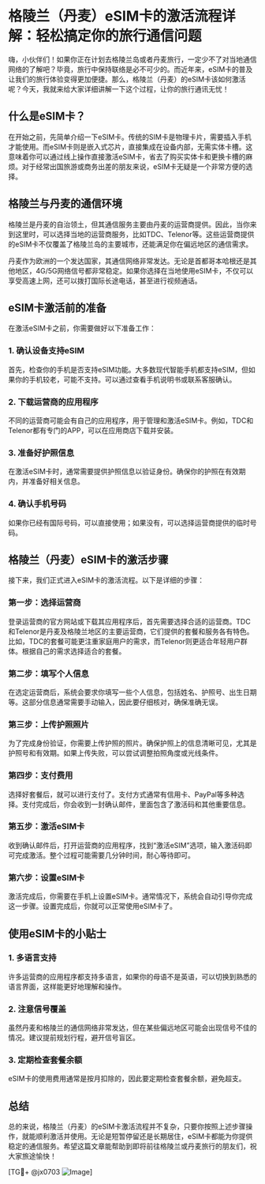 # 格陵兰（丹麦）eSIM卡的激活流程详解：轻松搞定你的旅行通信问题

嗨，小伙伴们！如果你正在计划去格陵兰岛或者丹麦旅行，一定少不了对当地通信网络的了解吧？毕竟，旅行中保持联络是必不可少的。而近年来，eSIM卡的普及让我们的旅行体验变得更加便捷。那么，格陵兰（丹麦）的eSIM卡该如何激活呢？今天，我就来给大家详细讲解一下这个过程，让你的旅行通讯无忧！

## 什么是eSIM卡？

在开始之前，先简单介绍一下eSIM卡。传统的SIM卡是物理卡片，需要插入手机才能使用。而eSIM卡则是嵌入式芯片，直接集成在设备内部，无需实体卡槽。这意味着你可以通过线上操作直接激活eSIM卡，省去了购买实体卡和更换卡槽的麻烦。对于经常出国旅游或商务出差的朋友来说，eSIM卡无疑是一个非常方便的选择。

## 格陵兰与丹麦的通信环境

格陵兰是丹麦的自治领土，但其通信服务主要由丹麦的运营商提供。因此，当你来到这里时，可以选择当地的运营商服务，比如TDC、Telenor等。这些运营商提供的eSIM卡不仅覆盖了格陵兰岛的主要城市，还能满足你在偏远地区的通信需求。

丹麦作为欧洲的一个发达国家，其通信网络非常发达。无论是首都哥本哈根还是其他地区，4G/5G网络信号都非常稳定。如果你选择在当地使用eSIM卡，不仅可以享受高速上网，还可以拨打国际长途电话，甚至进行视频通话。

## eSIM卡激活前的准备

在激活eSIM卡之前，你需要做好以下准备工作：

### 1. 确认设备支持eSIM
首先，检查你的手机是否支持eSIM功能。大多数现代智能手机都支持eSIM，但如果你的手机较老，可能不支持。可以通过查看手机说明书或联系客服确认。

### 2. 下载运营商的应用程序
不同的运营商可能会有自己的应用程序，用于管理和激活eSIM卡。例如，TDC和Telenor都有专门的APP，可以在应用商店下载并安装。

### 3. 准备好护照信息
在激活eSIM卡时，通常需要提供护照信息以验证身份。确保你的护照在有效期内，并准备好相关信息。

### 4. 确认手机号码
如果你已经有国际号码，可以直接使用；如果没有，可以选择运营商提供的临时号码。

## 格陵兰（丹麦）eSIM卡的激活步骤

接下来，我们正式进入eSIM卡的激活流程。以下是详细的步骤：

### 第一步：选择运营商
登录运营商的官方网站或下载其应用程序后，首先需要选择合适的运营商。TDC和Telenor是丹麦及格陵兰地区的主要运营商，它们提供的套餐和服务各有特色。比如，TDC的套餐可能更注重家庭用户的需求，而Telenor则更适合年轻用户群体。根据自己的需求选择适合的套餐。

### 第二步：填写个人信息
在选定运营商后，系统会要求你填写一些个人信息，包括姓名、护照号、出生日期等。这部分信息通常需要手动输入，因此要仔细核对，确保准确无误。

### 第三步：上传护照照片
为了完成身份验证，你需要上传护照的照片。确保护照上的信息清晰可见，尤其是护照号和有效期。如果上传失败，可以尝试调整拍照角度或光线条件。

### 第四步：支付费用
选择好套餐后，就可以进行支付了。支付方式通常有信用卡、PayPal等多种选择。支付完成后，你会收到一封确认邮件，里面包含了激活码和其他重要信息。

### 第五步：激活eSIM卡
收到确认邮件后，打开运营商的应用程序，找到“激活eSIM”选项，输入激活码即可完成激活。整个过程可能需要几分钟时间，耐心等待即可。

### 第六步：设置eSIM卡
激活完成后，你需要在手机上设置eSIM卡。通常情况下，系统会自动引导你完成这一步骤。设置完成后，你就可以正常使用eSIM卡了。

## 使用eSIM卡的小贴士

### 1. 多语言支持
许多运营商的应用程序都支持多语言，如果你的母语不是英语，可以切换到熟悉的语言界面，这样能更好地理解和操作。

### 2. 注意信号覆盖
虽然丹麦和格陵兰的通信网络非常发达，但在某些偏远地区可能会出现信号不佳的情况。建议提前规划行程，避开信号盲区。

### 3. 定期检查套餐余额
eSIM卡的使用费用通常是按月扣除的，因此要定期检查套餐余额，避免超支。

## 总结

总的来说，格陵兰（丹麦）的eSIM卡激活流程并不复杂，只要你按照上述步骤操作，就能顺利激活并使用。无论是短暂停留还是长期居住，eSIM卡都能为你提供稳定的通信服务。希望这篇文章能帮助到即将前往格陵兰或丹麦旅行的朋友们，祝大家旅途愉快！

[TG💪+ @jx0703 ![Image](https://github.com/user-attachments/assets/dbca1d08-cadb-493c-b0ec-ad6f7a83f270)]